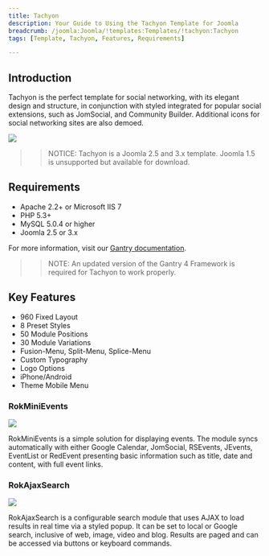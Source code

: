 ```yaml
---
title: Tachyon
description: Your Guide to Using the Tachyon Template for Joomla
breadcrumb: /joomla:Joomla/!templates:Templates/!tachyon:Tachyon
tags: [Template, Tachyon, Features, Requirements]

---
```


Introduction
-----

Tachyon is the perfect template for social networking, with its elegant design and structure, in conjunction with styled integrated for popular social extensions, such as JomSocial, and Community Builder. Additional icons for social networking sites are also demoed.

![][theme]

>> NOTICE: Tachyon is a Joomla 2.5 and 3.x template. Joomla 1.5 is unsupported but available for download.

Requirements
-----

* Apache 2.2+ or Microsoft IIS 7
* PHP 5.3+
* MySQL 5.0.4 or higher
* Joomla 2.5 or 3.x

For more information, visit our [Gantry documentation][gantry].

>> NOTE: An updated version of the Gantry 4 Framework is required for Tachyon to work properly.

Key Features
-----

* 960 Fixed Layout  
* 8 Preset Styles  
* 50 Module Positions  
* 30 Module Variations  
* Fusion-Menu, Split-Menu, Splice-Menu  
* Custom Typography  
* Logo Options  
* iPhone/Android 
* Theme  Mobile Menu

### RokMiniEvents

![][rokminievents]

RokMiniEvents is a simple solution for displaying events. The module syncs automatically with either Google Calendar, JomSocial, RSEvents, JEvents, EventList or RedEvent presenting basic information such as title, date and content, with full event links.

### RokAjaxSearch

![][rokajaxsearch]

RokAjaxSearch is a configurable search module that uses AJAX to load results in real time via a styled popup. It can be set to local or Google search, inclusive of web, image, video and blog. Results are paged and can be accessed via buttons or keyboard commands.

[gantry]: http://www.gantry-framework.org/
[theme]: assets/tachyon.jpeg
[rokminievents]: assets/rokminievents.jpg
[rokajaxsearch]: assets/rokajaxsearch.jpg
[fusion]: assets/fusion.jpg
